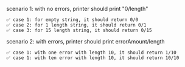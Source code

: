 scenario 1: with no errors, printer should print "0/length"

    ✅ case 1: for empty string, it should return 0/0
    ✅ case 2: for 1 length string, it should return 0/1
    ✅ case 3: for 15 length string, it should return 0/15

scenario 2: with errors, printer should print errorAmount/length

    ✅ case 1: with one error with length 10, it should return 1/10
    ✅ case 1: with ten error with length 10, it should return 10/10